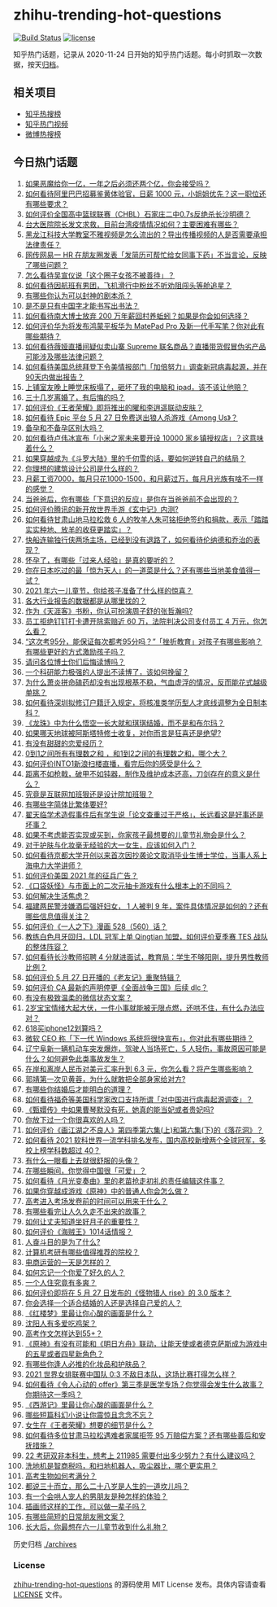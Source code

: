 # zhihu-trending-hot-questions

[![Build Status](https://github.com/justjavac/zhihu-trending-hot-questions/workflows/ci/badge.svg?branch=master)](https://github.com/justjavac/zhihu-trending-hot-questions/actions)
[![license](https://img.shields.io/github/license/justjavac/zhihu-trending-hot-questions)](https://github.com/justjavac/zhihu-trending-hot-questions/blob/master/LICENSE)

知乎热门话题，记录从 2020-11-24 日开始的知乎热门话题。每小时抓取一次数据，按天[归档](./archives)。

## 相关项目

- [知乎热搜榜](https://github.com/justjavac/zhihu-trending-top-search)
- [知乎热门视频](https://github.com/justjavac/zhihu-trending-hot-video)
- [微博热搜榜](https://github.com/justjavac/weibo-trending-hot-search)

## 今日热门话题

<!-- BEGIN -->
<!-- 最后更新时间 Fri May 28 2021 13:17:42 GMT+0800 (China Standard Time) -->

1. [如果恶魔给你一亿，一年之后必须还两个亿，你会接受吗？](https://www.zhihu.com/question/392418796)
2. [如何看待阿里巴巴招募鉴黄体验官，日薪 1000
   元，小姐姐优先？这一职位还有哪些要求？](https://www.zhihu.com/question/461654968)
3. [如何评价全国高中篮球联赛（CHBL）石家庄二中0.7s反绝杀长沙明德？](https://www.zhihu.com/question/460456997)
4. [台大医院院长发文求救，目前台湾疫情情况如何？主要困难有哪些？](https://www.zhihu.com/question/461718906)
5. [黑龙江科技大学教室不雅视频是怎么流出的？导出传播视频的人是否需要承担法律责任？](https://www.zhihu.com/question/461646094)
6. [网传网易一 HR
   在朋友圈发表「发简历可帮忙给女同事下药」不当言论，反映了哪些问题？](https://www.zhihu.com/question/461710464)
7. [怎么看待吴宣仪说「这个圈子女孩不被善待」？](https://www.zhihu.com/question/461702905)
8. [如何看待因航班有男团，飞机滑行中粉丝不听劝阻闯头等舱追星？](https://www.zhihu.com/question/461634572)
9. [有哪些你认为可以封神的剧本杀？](https://www.zhihu.com/question/448538675)
10. [是不是只有中国字才能书写出书法？](https://www.zhihu.com/question/453735972)
11. [如何看待南大博士放弃 200
    万年薪回村养蚯蚓？如果是你会如何选择？](https://www.zhihu.com/question/461644691)
12. [如何评价华为将发布鸿蒙平板华为 MatePad Pro
    及新一代手写笔？你对此有哪些期待？](https://www.zhihu.com/question/461797393)
13. [如何看待薇娅直播间疑似卖山寨 Supreme
    联名商品？直播带货假冒伪劣产品可能涉及哪些法律问题？](https://www.zhihu.com/question/460636279)
14. [如何看待美国总统拜登下令美情报部门「加倍努力」调查新冠病毒起源，并在90天内做出报告？](https://www.zhihu.com/question/461618517)
15. [上铺室友晚上睡觉床板塌了，砸坏了我的电脑和
    ipad，该不该让他赔？](https://www.zhihu.com/question/460572374)
16. [三十几岁离婚了，有后悔的吗？](https://www.zhihu.com/question/440802888)
17. [如何评价《王者荣耀》即将推出的曜和李逍遥联动皮肤？](https://www.zhihu.com/question/461476361)
18. [如何看待 Epic 平台 5 月 27 日免费送出狼人杀游戏《Among
    Us》？](https://www.zhihu.com/question/461764476)
19. [备孕和不备孕区别大吗？](https://www.zhihu.com/question/438113905)
20. [如何看待卢伟冰宣布「小米之家未来要开设 10000
    家乡镇授权店」？这意味着什么？](https://www.zhihu.com/question/461505882)
21. [如果穿越成为《斗罗大陆》里的千仞雪的话，要如何逆转自己的结局？](https://www.zhihu.com/question/460624635)
22. [你理想的建筑设计公司是什么样的？](https://www.zhihu.com/question/456369842)
23. [月薪工资7000，每月只花1000-1500，和月薪过万，每月月光族有啥不一样的感觉？](https://www.zhihu.com/question/392697045)
24. [当爸爸后，你有哪些「下意识的反应」是你在当爸爸前不会出现的？](https://www.zhihu.com/question/461454675)
25. [如何评价腾讯的新开放世界手游《玄中记》内测?](https://www.zhihu.com/question/460514093)
26. [如何看待甘肃山地马拉松救 6
    人的牧羊人朱可铭拒绝签约和捐款，表示「踏踏实实种地、放羊的收获更踏实」？](https://www.zhihu.com/question/461751615)
27. [快船连输独行侠两场主场，已经到没有退路了，如何看待伦纳德和乔治的表现？](https://www.zhihu.com/question/461613749)
28. [怀孕了，有哪些「过来人经验」是真的要听的？](https://www.zhihu.com/question/403070174)
29. [你在日本吃过的最「惊为天人」的一道菜是什么？还有哪些当地美食值得一试？](https://www.zhihu.com/question/460653995)
30. [2021 年六一儿童节，你给孩子准备了什么样的惊喜？](https://www.zhihu.com/question/460120556)
31. [各大行业报告的数据都是从哪里找的？](https://www.zhihu.com/question/67387122)
32. [作为《天涯客》书粉，你认可扮演周子舒的张哲瀚吗?](https://www.zhihu.com/question/461068478)
33. [员工拒绝钉钉打卡遭开除索赔近 60 万，法院判决公司支付员工 4
    万元，你怎么看？](https://www.zhihu.com/question/461485904)
34. [“这次考95分，能保证每次都考95分吗？”「挫折教育」对孩子有哪些影响？有哪些更好的方式激励孩子吗？](https://www.zhihu.com/question/461181834)
35. [请问各位博士你们后悔读博吗？](https://www.zhihu.com/question/351974388)
36. [一个科研能力极强的人提出不读博了，该如何挽留？](https://www.zhihu.com/question/461395135)
37. [为什么萧炎拼命磕药却没有出现根基不稳，气血虚浮的情况，反而能花式越级单挑？](https://www.zhihu.com/question/461264979)
38. [如何看待深圳拟修订户籍迁入规定，将核准类学历型人才底线调整为全日制本科？](https://www.zhihu.com/question/461483001)
39. [《龙珠》中为什么悟空一长大就和琪琪结婚，而不是和布尔玛？](https://www.zhihu.com/question/295712652)
40. [如果哪天地球被阿斯塔特修士收复，对你而言是狂喜还是绝望?](https://www.zhihu.com/question/460708389)
41. [有没有甜甜的恋爱经历？](https://www.zhihu.com/question/62837215)
42. [0到1之间所有有理数之和 ，和1到2之间的有理数之和，哪个大？](https://www.zhihu.com/question/454607643)
43. [如何评价INTO1新浪扫楼直播，看完后你的感受是什么？](https://www.zhihu.com/question/461665938)
44. [距离不如枪戟，破甲不如钝器，制作及维护成本还高，刀剑存在的意义是什么？](https://www.zhihu.com/question/458992980)
45. [究竟是互联网加班狠还是设计院加班狠？](https://www.zhihu.com/question/461283075)
46. [有哪些字简体比繁体要好?](https://www.zhihu.com/question/459988186)
47. [翟天临学术造假事件后有学生说「论文查重过于严格」，长远看这是好事还是坏事？](https://www.zhihu.com/question/461305806)
48. [如果不考虑能否实现或买到，你家孩子最想要的儿童节礼物会是什么？](https://www.zhihu.com/question/461342028)
49. [对于护肤与化妆毫无经验的大一女生，应该如何入门？](https://www.zhihu.com/question/34523794)
50. [如何看待京都大学开创以来首次因抄袭论文取消毕业生博士学位，当事人系上海电力大学讲师？](https://www.zhihu.com/question/461424721)
51. [如何评价美国 2021 年的征兵广告？](https://www.zhihu.com/question/461629217)
52. [《口袋妖怪》与市面上的二次元抽卡游戏有什么根本上的不同吗？](https://www.zhihu.com/question/420214091)
53. [如何解决生活焦虑？](https://www.zhihu.com/question/453818627)
54. [福建两民警涉嫌酒后强奸妇女， 1 人被判 9
    年，案件具体情况是如何的？还有哪些信息值得关注？](https://www.zhihu.com/question/461643644)
55. [如何评价《一人之下》漫画 528（560）话？](https://www.zhihu.com/question/461736510)
56. [教练白色月牙回归，LDL 冠军上单 Qingtian 加盟，如何评价夏季赛 TES
    战队的整体阵容？](https://www.zhihu.com/question/461563164)
57. [如何看待长沙教师招聘 4
    分就进面试，教育局：学生不够阳刚，提升男性教师比例？](https://www.zhihu.com/question/461547536)
58. [如何评价 5 月 27 日开播的《老友记》重聚特辑？](https://www.zhihu.com/question/461638513)
59. [如何评价 CA 最新的声明停更《全面战争三国》后续 dlc？](https://www.zhihu.com/question/461765337)
60. [有没有极致温柔的微信状态文案？](https://www.zhihu.com/question/449122893)
61. [2岁宝宝情绪大起大伏，一件小事就能被无限点燃，还哄不住，有什么办法应对？](https://www.zhihu.com/question/458309260)
62. [618买iphone12划算吗？](https://www.zhihu.com/question/458591246)
63. [微软 CEO 称「下一代 Windows
    系统将很快宣布」，你对此有哪些期待？](https://www.zhihu.com/question/461439249)
64. [辽宁阜新一辆机动车突发爆炸，驾驶人当场死亡，5
    人轻伤，事故原因可能是什么？如何避免此类事故发生？](https://www.zhihu.com/question/461279720)
65. [在岸和离岸人民币对美元汇率升到 6.3
    元，你怎么看？将产生哪些影响？](https://www.zhihu.com/question/461501137)
66. [郭靖第一次见黄蓉，为什么就敢把全部身家给对方?](https://www.zhihu.com/question/423933346)
67. [有哪些你结婚后才能明白的道理？](https://www.zhihu.com/question/454665844)
68. [如何看待福奇等美国科学家改口支持所谓「对中国进行病毒起源调查」？](https://www.zhihu.com/question/461340656)
69. [《甄嬛传》中如果曹琴默没有死，她真的能当妃或者贵妃吗?](https://www.zhihu.com/question/460988846)
70. [你放下过一个你很喜欢的人吗？](https://www.zhihu.com/question/459610318)
71. [如何评价《画江湖之不良人》第四季第六集(上)和第六集(下)的《落花洞》？](https://www.zhihu.com/question/460592898)
72. [如何看待 2021 软科世界一流学科排名发布，国内高校新增两个全球冠军，多校上榜学科数超过
    40？](https://www.zhihu.com/question/461491304)
73. [有什么一眼看上去就很舒服的头像？](https://www.zhihu.com/question/377658010)
74. [在哪些瞬间，你觉得中国很「可爱」？](https://www.zhihu.com/question/455857255)
75. [如何看待《月光变奏曲》里的老苗抢走初礼的责任编辑这件事？](https://www.zhihu.com/question/461471435)
76. [如果你穿越成游戏《原神》中的普通人你会怎么做？](https://www.zhihu.com/question/461164848)
77. [高考进入考场发卷前的时间可以用来干什么？](https://www.zhihu.com/question/457299599)
78. [有哪些看完让人久久走不出来的故事？](https://www.zhihu.com/question/432644392)
79. [如何让丈夫知道坐好月子的重要性？](https://www.zhihu.com/question/457993190)
80. [如何评价《海贼王》1014话情报？](https://www.zhihu.com/question/461380580)
81. [人奋斗目的是为了什么?](https://www.zhihu.com/question/459060034)
82. [计算机考研有哪些值得推荐的院校？](https://www.zhihu.com/question/41164706)
83. [电商运营的一天是怎样的？](https://www.zhihu.com/question/26504506)
84. [如何忘记一个你爱了好久的人？](https://www.zhihu.com/question/455348581)
85. [一个人住究竟有多爽？](https://www.zhihu.com/question/459287794)
86. [如何评价即将在 5 月 27 日发布的《怪物猎人 rise》的 3.0
    版本？](https://www.zhihu.com/question/461583640)
87. [你会选择一个适合结婚的人还是选择自己爱的人？](https://www.zhihu.com/question/458714510)
88. [《红楼梦》里最让你心酸的画面是什么？](https://www.zhihu.com/question/458515278)
89. [沈阳人有多爱吃鸡架？](https://www.zhihu.com/question/57705226)
90. [高考作文怎样达到55+？](https://www.zhihu.com/question/312917647)
91. [《原神》有没有可能和《明日方舟》联动，让能天使或者德克萨斯成为游戏中的五星或者四星新角色？](https://www.zhihu.com/question/461119055)
92. [有哪些你逢人必推的化妆品和护肤品？](https://www.zhihu.com/question/456607214)
93. [2021 世界女排联赛中国队 0:3
    不敌日本队，这场比赛打得怎么样？](https://www.zhihu.com/question/461567305)
94. [如何看待《令人心动的
    offer》第三季是医学专场？你觉得会发生什么故事？你期待这一季吗？](https://www.zhihu.com/question/460513460)
95. [《西游记》里最让你心酸的画面是什么？](https://www.zhihu.com/question/459544693)
96. [哪些短篇科幻小说让你震惊且念念不忘？](https://www.zhihu.com/question/41047159)
97. [女生在《王者荣耀》想要的细节是什么？](https://www.zhihu.com/question/457200823)
98. [如何看待多位甘肃马拉松遇难者家属拒签 95
    万赔偿方案？还有哪些善后和安抚措施？](https://www.zhihu.com/question/461465423)
99. [22 考研双非本科生，想考上 211985
    需要付出多少努力？有什么建议吗？](https://www.zhihu.com/question/461472395)
100. [洗地机是智商税吗，和扫地机器人，吸尘器比，哪个更实用？](https://www.zhihu.com/question/418512921)
101. [高考生物如何考满分？](https://www.zhihu.com/question/288737846)
102. [都说三十而立，那么二十八岁是人生的一道坎儿吗？](https://www.zhihu.com/question/459368115)
103. [有一个会哄人宠人的男朋友是种怎样的体验？](https://www.zhihu.com/question/35799218)
104. [插画师这样的工作，可以做一辈子吗？](https://www.zhihu.com/question/51179983)
105. [有哪些简短的日常朋友圈文案？](https://www.zhihu.com/question/458919267)
106. [长大后，你最想在六一儿童节收到什么礼物？](https://www.zhihu.com/question/460261568)

<!-- END -->

历史归档 [./archives](./archives)

### License

[zhihu-trending-hot-questions](https://github.com/justjavac/zhihu-trending-hot-questions)
的源码使用 MIT License 发布。具体内容请查看 [LICENSE](./LICENSE) 文件。
